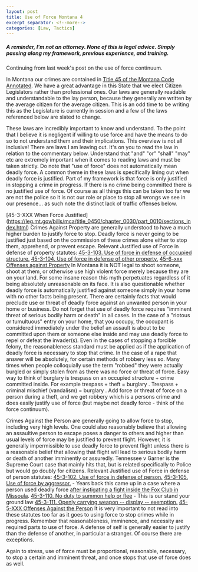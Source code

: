 ```yaml
---
layout: post
title: Use of Force Montana 4
excerpt_separator: <!--more-->
categories: [Law, Tactics]
---
```


##### A reminder, I'm not an attorney. None of this is legal advice. Simply passing along my framework, previous experience, and training.
Continuing from last week's post on the use of force continuum.

In Montana our crimes are contained in [Title 45 of the Montana Code Annotated](https://leg.mt.gov/bills/mca/title_0450/chapters_index.html). We have a great advantage in this State that we elect Citizen Legislators rather than professional ones. Our laws are generally readable and understandable to the lay person, because they generally are written by the average citizen for the average citizen. This is an odd time to be writing this as the Legislature is currently in session and a few of the laws referenced below are slated to change. 

These laws are incredibly important to know and understand. To the point that I believe it is negligent if willing to use force and have the means to do so to not understand them and their implications. This overview is not all inclusive! There are laws I am leaving out. It's on you to read the law in relation to the commentary below. Understand that "and" "or" "shall" "may" etc are extremely important when it comes to reading laws and must be taken strictly. Do note that "use of force" does not automatically mean deadly force. A common theme in these laws is specifically lining out when deadly force is justified. Part of my framework is that force is only justified in stopping a crime in progress. If there is no crime being committed there is no justified use of force. Of course as all things this can be taken too far we are not the police so it is not our role or place to stop all wrongs we see in our presence... as such note the distinct lack of traffic offenses below.
<!--more-->

[45-3-XXX When Force Justified] (https://leg.mt.gov/bills/mca/title_0450/chapter_0030/part_0010/sections_index.html)
Crimes Against Property are generally understood to have a much higher burden to justify force to stop. Deadly force is never going to be justified just based on the commission of these crimes alone either to stop them, apprehend, or prevent escape.
Relevant Justified use of Force in defense of property statutes:
[45-3-103. Use of force in defense of occupied structure.](https://leg.mt.gov/bills/mca/title_0450/chapter_0030/part_0010/section_0030/0450-0030-0010-0030.html)
[45-3-104. Use of force in defense of other property.](https://leg.mt.gov/bills/mca/title_0450/chapter_0030/part_0010/section_0040/0450-0030-0010-0040.html)
[45-6-xxx Offenses against Property](https://leg.mt.gov/bills/mca/title_0450/chapter_0060/parts_index.html)
In Montana it is NOT legal to shoot someone, shoot at them, or otherwise use high violent force merely because they are on your land. For some insane reason this myth perpetuates regardless of it being absolutely unreasonable on its face. It is also questionable whether deadly force is automatically justified against someone simply in your home with no other facts being present. There are certainly facts that would preclude use or threat of deadly force against an unwanted person in your home or business. Do not forget that use of deadly force requires "imminent threat of serious bodily harm or death" in all cases. In the case of a "riotous or tumultuous" entry on your home, that you occupy, the occupant is considered immediately under the belief an assault is about to be committed upon them or someone else inside and may use deadly force to repel or defeat the invader(s). Even in the cases of stopping a forcible felony, the reasonableness standard must be applied as if the application of deadly force is necessary to stop that crime. In the case of a rape that answer will be absolutely, for certain methods of robbery less so.
Many times when people colloquially use the term "robbed" they were actually burgled or simply stolen from as there was no force or threat of force. Easy way to think of burglary is trespass on an occupied structure + crime committed inside. For example trespass + theft = burglary . Trespass + criminal mischief (vandalism) = burglary . Add force or threat of force on a person during a theft, and we get robbery which is a persons crime and does easily justify use of force (but maybe not deadly force - think of the force continuum).

Crimes Against the Person are generally going to allow force to stop, including very high levels. One could also reasonably believe that allowing an assaultive person to escape poses a danger to others and higher than usual levels of force may be justified to prevent flight. However, it is generally impermissible to use deadly force to prevent flight unless there is a reasonable belief that allowing that flight will lead to serious bodily harm or death of another imminently or assuredly. Tennessee v Garner is the Supreme Court case that mainly hits that, but is related specifically to Police but would go doubly for citizens.
Relevant Justified use of Force in defense of person statutes:
[45-3-102. Use of force in defense of person.](https://leg.mt.gov/bills/mca/title_0450/chapter_0030/part_0010/section_0020/0450-0030-0010-0020.html)
[45-3-105. Use of force by aggressor.](https://leg.mt.gov/bills/mca/title_0450/chapter_0030/part_0010/section_0050/0450-0030-0010-0050.html) - Years back this came up in a case where a person used deadly force [after instigating a fight inside the Fox Club in Missoula](https://missoulian.com/news/local/coroners-inquest-fatal-shooting-at-missoula-strip-club-was-legally-justified/article_14c26be1-ca9c-56c3-8e84-13f3d8257efd.html).
[45-3-110. No duty to summon help or flee](https://leg.mt.gov/bills/mca/title_0450/chapter_0030/part_0010/section_0100/0450-0030-0010-0100.html) - This is our stand your ground law
[45-3-111. Openly carrying weapon -- display -- exemption.](https://leg.mt.gov/bills/mca/title_0450/chapter_0030/part_0010/section_0110/0450-0030-0010-0110.html)
[45-5-XXX Offenses Against the Person](https://leg.mt.gov/bills/mca/title_0450/chapter_0050/parts_index.html)
It is very important to not read into these statutes too far as it goes to using force to stop crimes while in progress. Remember that reasonableness, imminence, and necessity are required parts to use of force. A defense of self is generally easier to justify than the defense of another, in particular a stranger. Of course there are exceptions.

Again to stress, use of force must be proportional, reasonable, necessary, to stop a certain and imminent threat, and once stops that use of force does as well.